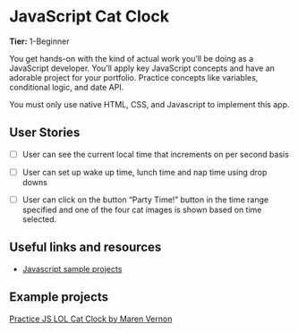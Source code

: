 # JavaScript Cat Clock

**Tier:** 1-Beginner

You get hands-on with the kind of actual work you’ll be doing as a JavaScript developer. You’ll apply key JavaScript concepts and have an adorable project for your portfolio.
Practice concepts like variables, conditional logic, and date API.

You must only use native HTML, CSS, and Javascript to implement this app.


## User Stories

-   [ ] User can see the current local time that increments on per second basis
-   [ ] User can set up wake up time, lunch time and nap time using drop downs
-   [ ] User can click on the button “Party Time!” button in the time range specified and one of the four cat images is shown based on time selected.


## Useful links and resources

- [Javascript sample projects](https://skillcrush.com/blog/projects-you-can-do-with-javascript/#clock)
  
## Example projects
[Practice JS LOL Cat Clock by Maren Vernon](https://codepen.io/codifiedconcepts/pen/bwgxRq)
